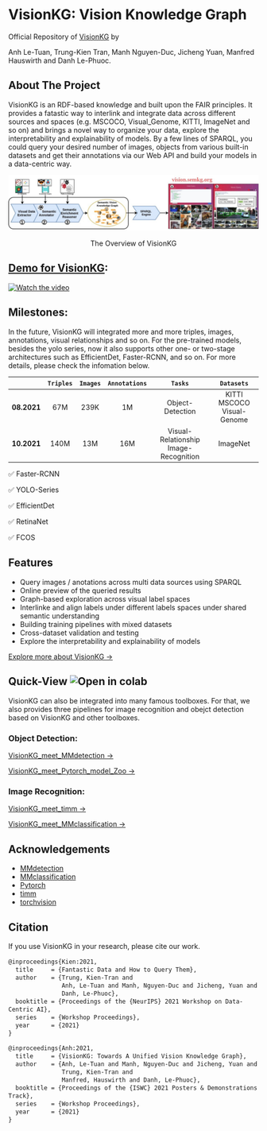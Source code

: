# VisionKG: Vision Knowledge Graph
Official Repository of [VisionKG](https://vision.semkg.org/) by

Anh Le-Tuan, Trung-Kien Tran, Manh Nguyen-Duc, Jicheng Yuan, Manfred Hauswirth and Danh Le-Phuoc. 
## About The Project
VisionKG is an RDF-based knowledge and built upon the FAIR principles. It provides a fatastic way to interlink and integrate data across different sources and spaces (e.g. MSCOCO, Visual_Genome, KITTI, ImageNet and so on) and brings a novel way to organize your data, explore the interpretability and explainability of models. By a few lines of SPARQL, you could query your desired number of images, objects from various built-in datasets and get their annotations via our Web API and build your models in a data-centric way.


<p align="center" width="100%">
<img src="./resources/visionkg.jpg" width="800"/>
</p>

<p align="center" width="80%">
The Overview of VisionKG
</p>

## [Demo for VisionKG](https://www.youtube.com/watch?v=Urs3wYtOgzs&t=21s): 

[![Watch the video](https://user-images.githubusercontent.com/87916250/139424066-e073ff49-b667-40fa-9cad-5a3d40a57ae0.png)](https://user-images.githubusercontent.com/87916250/139443459-e7346216-c720-4ad8-bcbd-0f202be4a6c4.mp4)

## Milestones:
In the future, VisionKG will integrated more and more triples, images, annotations, visual relationships and so on.
For the pre-trained models, besides the yolo series, now it also supports other one- or two-stage architectures such as EfficientDet, Faster-RCNN, and so on.
For more details, please check the infomation below.

|             | `Triples` | `Images` | `Annotations` |`Tasks` |`Datasets` |
|:-------------:|:-------:|:---------:|:---------:|:---------:|:---------:|
| **08.2021**   | 67M    | 239K      | 1M      | Object-Detection | KITTI <br> MSCOCO <br> Visual-Genome |
| **10.2021** | 140M    | 13M      | 16M      | Visual-Relationship <br> Image-Recognition | ImageNet |


✅ Faster-RCNN

✅ YOLO-Series

✅ EfficientDet

✅ RetinaNet

✅ FCOS

## Features

-   Query images / anotations across multi data sources using SPARQL
-   Online preview of the queried results
-   Graph-based exploration across visual label spaces
-   Interlinke and align labels under different labels spaces under shared semantic understanding 
-   Building training pipelines with mixed datasets
-   Cross-dataset validation and testing
-   Explore the interpretability and explainability of models

[Explore more about VisionKG →](https://vision.semkg.org/)

## Quick-View ![Open in colab](https://colab.research.google.com/assets/colab-badge.svg)

VisionKG can also be integrated into many famous toolboxes. 
For that, we also provides three pipelines for image recognition and obejct detection based on VisionKG and other toolboxes.

### Object Detection:

[VisionKG_meet_MMdetection →](https://colab.research.google.com/github/cqels/vision/blob/main/tutorials/tutorials_detection_mmdetection.ipynb)

[VisionKG_meet_Pytorch_model_Zoo →](https://colab.research.google.com/github/cqels/vision/blob/main/tutorials/tutorials_detection_pytorch_build_in_models_.ipynb)

### Image Recognition:

[VisionKG_meet_timm →](https://colab.research.google.com/github/cqels/vision/blob/main/tutorials/tutorials_classification_timm.ipynb)

[VisionKG_meet_MMclassification →](https://colab.research.google.com/github/cqels/vision/blob/main/tutorials/tutorials_classification_mmclassification.ipynb)

## Acknowledgements

* [MMdetection](https://github.com/open-mmlab/mmdetection)
* [MMclassification](https://github.com/open-mmlab/mmclassification)
* [Pytorch](https://github.com/pytorch/pytorch)
* [timm](https://github.com/rwightman/pytorch-image-models)
* [torchvision](https://github.com/pytorch/vision)

## Citation

If you use VisionKG in your research, please cite our work.

```
@inproceedings{Kien:2021,
  title     = {Fantastic Data and How to Query Them},
  author    = {Trung, Kien-Tran and 
               Anh, Le-Tuan and Manh, Nguyen-Duc and Jicheng, Yuan and 
               Danh, Le-Phuoc},
  booktitle = {Proceedings of the {NeurIPS} 2021 Workshop on Data-Centric AI},
  series    = {Workshop Proceedings},
  year      = {2021}
}
```

```
@inproceedings{Anh:2021,
  title     = {VisionKG: Towards A Unified Vision Knowledge Graph},
  author    = {Anh, Le-Tuan and Manh, Nguyen-Duc and Jicheng, Yuan and 
               Trung, Kien-Tran and
               Manfred, Hauswirth and Danh, Le-Phuoc},
  booktitle = {Proceedings of the {ISWC} 2021 Posters & Demonstrations Track},
  series    = {Workshop Proceedings},
  year      = {2021}
}
```
